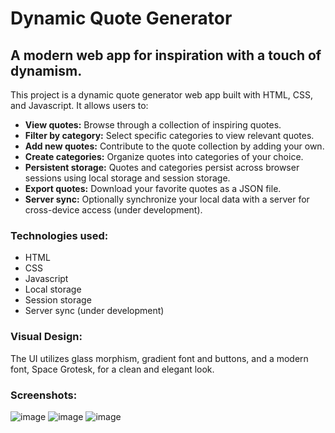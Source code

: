 # Dynamic Quote Generator

## A modern web app for inspiration with a touch of dynamism.

This project is a dynamic quote generator web app built with HTML, CSS, and Javascript. It allows users to:

* **View quotes:** Browse through a collection of inspiring quotes.
* **Filter by category:** Select specific categories to view relevant quotes.
* **Add new quotes:** Contribute to the quote collection by adding your own.
* **Create categories:** Organize quotes into categories of your choice.
* **Persistent storage:** Quotes and categories persist across browser sessions using local storage and session storage.
* **Export quotes:** Download your favorite quotes as a JSON file.
* **Server sync:** Optionally synchronize your local data with a server for cross-device access (under development).

### Technologies used:
* HTML
* CSS
* Javascript
* Local storage
* Session storage
* Server sync (under development)

### Visual Design:
The UI utilizes glass morphism, gradient font and buttons, and a modern font, Space Grotesk, for a clean and elegant look. 

### Screenshots: 
![image](https://github.com/user-attachments/assets/693be6f2-f78d-485e-b240-debfd9388460)
![image](https://github.com/user-attachments/assets/befc2ae9-a7e5-4c07-b6a0-837092bfbb11)
![image](https://github.com/user-attachments/assets/4ccb0186-b18e-4019-bc41-76811e357dff)



